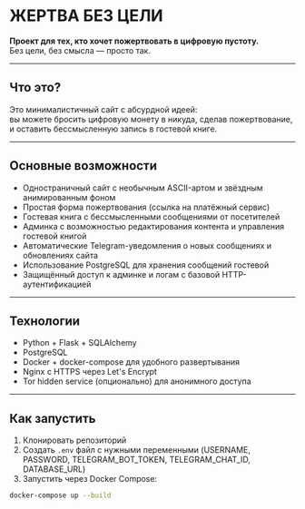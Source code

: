 # ЖЕРТВА БЕЗ ЦЕЛИ

**Проект для тех, кто хочет пожертвовать в цифровую пустоту.**  
Без цели, без смысла — просто так.

---

## Что это?

Это минималистичный сайт с абсурдной идеей:  
вы можете бросить цифровую монету в никуда, сделав пожертвование, и оставить бессмысленную запись в гостевой книге.

---

## Основные возможности

- Одностраничный сайт с необычным ASCII-артом и звёздным анимированным фоном  
- Простая форма пожертвования (ссылка на платёжный сервис)  
- Гостевая книга с бессмысленными сообщениями от посетителей  
- Админка с возможностью редактирования контента и управления гостевой книгой  
- Автоматические Telegram-уведомления о новых сообщениях и обновлениях сайта  
- Использование PostgreSQL для хранения сообщений гостевой  
- Защищённый доступ к админке и логам с базовой HTTP-аутентификацией

---

## Технологии

- Python + Flask + SQLAlchemy  
- PostgreSQL  
- Docker + docker-compose для удобного развертывания  
- Nginx с HTTPS через Let's Encrypt  
- Tor hidden service (опционально) для анонимного доступа

---

## Как запустить

1. Клонировать репозиторий  
2. Создать `.env` файл с нужными переменными (USERNAME, PASSWORD, TELEGRAM_BOT_TOKEN, TELEGRAM_CHAT_ID, DATABASE_URL)  
3. Запустить через Docker Compose:  
```bash
docker-compose up --build
